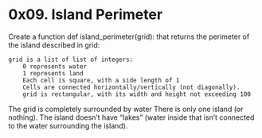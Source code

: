 # 0x09. Island Perimeter

Create a function def island_perimeter(grid): that returns the perimeter of the island described in grid:

	grid is a list of list of integers:
		0 represents water
		1 represents land
		Each cell is square, with a side length of 1
		Cells are connected horizontally/vertically (not diagonally).
		grid is rectangular, with its width and height not exceeding 100
The grid is completely surrounded by water
There is only one island (or nothing).
The island doesn’t have “lakes” (water inside that isn’t connected to the water surrounding the island).
